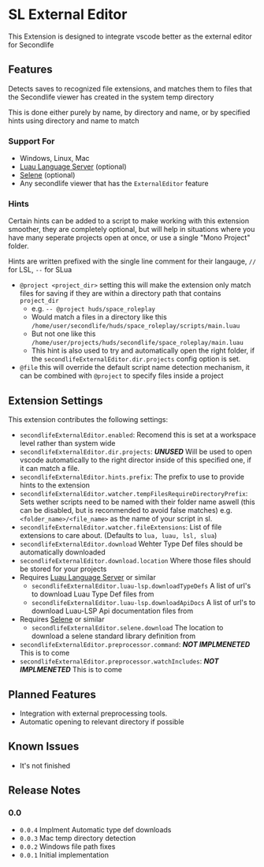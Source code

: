# SL External Editor

This Extension is designed to integrate vscode better as the external editor for
Secondlife

## Features

Detects saves to recognized file extensions, and matches them to files that the
Secondlife viewer has created in the system temp directory

This is done either purely by name, by directory and name, or by specified hints
using directory and name to match

### Support For

- Windows, Linux, Mac
- [Luau Language Server](https://marketplace.visualstudio.com/items?itemName=JohnnyMorganz.luau-lsp)
  (optional)
- [Selene](https://marketplace.visualstudio.com/items?itemName=Kampfkarren.selene-vscode)
  (optional)
- Any secondlife viewer that has the `ExternalEditor` feature

### Hints

Certain hints can be added to a script to make working with this extension
smoother, they are completely optional, but will help in situations where you
have many seperate projects open at once, or use a single "Mono Project" folder.

Hints are written prefixed with the single line comment for their langauge, `//`
for LSL, `--` for SLua

- `@project <project_dir>` setting this will make the extension only match files
  for saving if they are within a directory path that contains `project_dir`
  - e.g. `-- @project huds/space_roleplay`
  - Would match a files in a directory like this
    `/home/user/secondlife/huds/space_roleplay/scripts/main.luau`
  - But not one like this
    `/home/user/projects/huds/secondlife/space_roleplay/main.luau`
  - This hint is also used to try and automatically open the right folder, if
    the `secondlifeExternalEditor.dir.projects` config option is set.
- `@file` this will override the default script name detection mechanism, it can
  be combined with `@project` to specify files inside a project

## Extension Settings

This extension contributes the following settings:

- `secondlifeExternalEditor.enabled`: Recomend this is set at a workspace level
  rather than system wide
- `secondlifeExternalEditor.dir.projects`: _**UNUSED**_ Will be used to open
  vscode automatically to the right director inside of this specified one, if it
  can match a file.
- `secondlifeExternalEditor.hints.prefix`: The prefix to use to provide hints to
  the extension
- `secondlifeExternalEditor.watcher.tempFilesRequireDirectoryPrefix`: Sets
  wether scripts need to be named with their folder name aswell (this can be
  disabled, but is reconmended to avoid false matches) e.g.
  `<folder_name>/<file_name>` as the name of your script in sl.
- `secondlifeExternalEditor.watcher.fileExtensions`: List of file extensions to
  care about. (Defaults to `lua, luau, lsl, slua`)
- `secondlifeExternalEditor.download` Wehter Type Def files should be
  automatically downloaded
- `secondlifeExternalEditor.download.location` Where those files should be
  stored for your projects
- Requires
  [Luau Language Server](https://marketplace.visualstudio.com/items?itemName=JohnnyMorganz.luau-lsp)
  or similar
  - `secondlifeExternalEditor.luau-lsp.downloadTypeDefs` A list of url's to
    download Luau Type Def files from
  - `secondlifeExternalEditor.luau-lsp.downloadApiDocs` A list of url's to
    download Luau-LSP Api documentation files from
- Requires
  [Selene](https://marketplace.visualstudio.com/items?itemName=Kampfkarren.selene-vscode)
  or similar
  - `secondlifeExternalEditor.selene.download` The location to download a selene
    standard library definition from
- `secondlifeExternalEditor.preprocessor.command`: _**NOT IMPLMENETED**_ This is
  to come
- `secondlifeExternalEditor.preprocessor.watchIncludes`: _**NOT IMPLMENETED**_
  This is to come

## Planned Features

- Integration with external preprocessing tools.
- Automatic opening to relevant directory if possible

## Known Issues

- It's not finished

## Release Notes

### 0.0

- `0.0.4` Implment Automatic type def downloads
- `0.0.3` Mac temp directory detection
- `0.0.2` Windows file path fixes
- `0.0.1` Initial implementation
